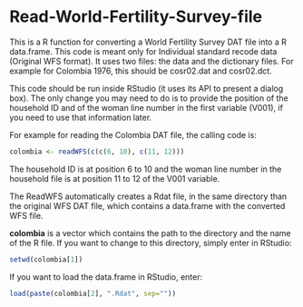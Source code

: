 # Read-World-Fertility-Survey-file

This is a R function for converting a World Fertility Survey DAT file into a R data.frame.
This code is meant only for Individual standard recode data (Original WFS format).
It uses two files: the data and the dictionary files.
For example for Colombia 1976, this should be cosr02.dat and cosr02.dct.

This code should be run inside RStudio (it uses its API to present a dialog box).
The only change you may need to do is to provide the position of the household ID and of the woman line number in the first variable (V001), if you need to use that information later.

For example for reading the Colombia DAT file, the calling code is:

``` r
colombia <- readWFS(c(c(6, 10), c(11, 12)))
```
The household ID is at position 6 to 10 and the woman line number in the household file is at position 11 to 12 of the V001 variable.<br>

The ReadWFS automatically creates a Rdat file, in the same directory than the original WFS DAT file, which contains a data.frame with the converted WFS file.<br>

<B>colombia</B> is a vector which contains the path to the directory and the name of the R file. If you want to change to this directory, simply enter in RStudio:
``` r
setwd(colombia[1])
```
If you want to load the data.frame in RStudio, enter:
``` r
load(paste(colombia[2], ".Rdat", sep="")) 
```
